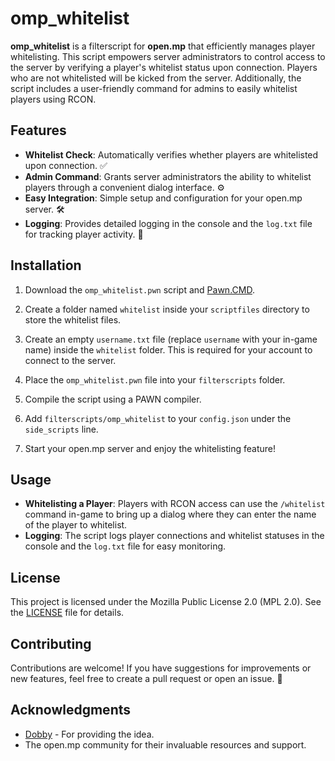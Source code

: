 # omp_whitelist

**omp_whitelist** is a filterscript for **open.mp** that efficiently manages player whitelisting. This script empowers server administrators to control access to the server by verifying a player's whitelist status upon connection. Players who are not whitelisted will be kicked from the server. Additionally, the script includes a user-friendly command for admins to easily whitelist players using RCON.

## Features

- **Whitelist Check**: Automatically verifies whether players are whitelisted upon connection. ✅
- **Admin Command**: Grants server administrators the ability to whitelist players through a convenient dialog interface. ⚙️
- **Easy Integration**: Simple setup and configuration for your open.mp server. 🛠️
- **Logging**: Provides detailed logging in the console and the `log.txt` file for tracking player activity. 📜

## Installation

1. Download the `omp_whitelist.pwn` script and [Pawn.CMD](https://github.com/katursis/Pawn.CMD).

2. Create a folder named `whitelist` inside your `scriptfiles` directory to store the whitelist files. 

3. Create an empty `username.txt` file (replace `username` with your in-game name) inside the `whitelist` folder. This is required for your account to connect to the server.
 
4. Place the `omp_whitelist.pwn` file into your `filterscripts` folder. 

5. Compile the script using a PAWN compiler. 

6. Add `filterscripts/omp_whitelist` to your `config.json` under the `side_scripts` line. 

7. Start your open.mp server and enjoy the whitelisting feature! 


## Usage

- **Whitelisting a Player**: Players with RCON access can use the `/whitelist` command in-game to bring up a dialog where they can enter the name of the player to whitelist.
- **Logging**: The script logs player connections and whitelist statuses in the console and the `log.txt` file for easy monitoring.

## License

This project is licensed under the Mozilla Public License 2.0 (MPL 2.0). See the [LICENSE](LICENSE) file for details.

## Contributing

Contributions are welcome! If you have suggestions for improvements or new features, feel free to create a pull request or open an issue. 🤝

## Acknowledgments

- [Dobby](https://github.com/DobbysGamertag) - For providing the idea.
- The open.mp community for their invaluable resources and support.
